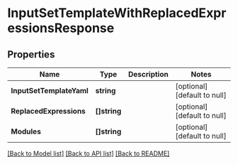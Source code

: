 # InputSetTemplateWithReplacedExpressionsResponse

## Properties
Name | Type | Description | Notes
------------ | ------------- | ------------- | -------------
**InputSetTemplateYaml** | **string** |  | [optional] [default to null]
**ReplacedExpressions** | **[]string** |  | [optional] [default to null]
**Modules** | **[]string** |  | [optional] [default to null]

[[Back to Model list]](../README.md#documentation-for-models) [[Back to API list]](../README.md#documentation-for-api-endpoints) [[Back to README]](../README.md)

